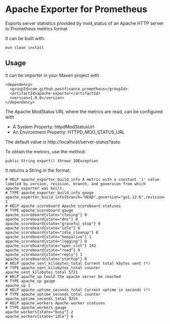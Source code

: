 # Apache Exporter for Prometheus
Exports server statistics provided by mod_status of an Apache HTTP server to Prometheus metrics format

It can be built with:

```
mvn clean install
```

## Usage 

It can be importer in your Maven project with

```
<dependency>
  <groupId>com.github.postfinance.prometheus</groupId>
  <artifactId>apache-exporter</artifactId>
  <version>1.0.0</version>
</dependency>

```

The Apache ModStatus URL where the metrics are read, can be configured with

* A System Property: httpdModStatusUrl
* An Environment Property: HTTPD_MOD_STATUS_URL

The default value is http://localhost/server-status?auto

To obtain the metrics, use the method:


```
public String export() throws IOException
```

It returns a String in the format:

```
# HELP apache_exporter_build_info A metric with a constant '1' value labeled by version, revision, branch, and goversion from which apache_exporter was built.
# TYPE apache_exporter_build_info gauge
apache_exporter_build_info{branch="HEAD",goversion="go1.12.6",revision="6195241a96c02af175ba2842dfd883682133b066",version="0.7.0"} 1
# HELP apache_scoreboard Apache scoreboard statuses
# TYPE apache_scoreboard gauge
apache_scoreboard{state="closing"} 0
apache_scoreboard{state="dns"} 0
apache_scoreboard{state="graceful_stop"} 0
apache_scoreboard{state="idle"} 6
apache_scoreboard{state="idle_cleanup"} 0
apache_scoreboard{state="keepalive"} 1
apache_scoreboard{state="logging"} 0
apache_scoreboard{state="open_slot"} 142
apache_scoreboard{state="read"} 0
apache_scoreboard{state="reply"} 1
apache_scoreboard{state="startup"} 0
# HELP apache_sent_kilobytes_total Current total kbytes sent (*)
# TYPE apache_sent_kilobytes_total counter
apache_sent_kilobytes_total 5721
# HELP apache_up Could the apache server be reached
# TYPE apache_up gauge
apache_up 1
# HELP apache_uptime_seconds_total Current uptime in seconds (*)
# TYPE apache_uptime_seconds_total counter
apache_uptime_seconds_total 9255
# HELP apache_workers Apache worker statuses
# TYPE apache_workers gauge
apache_workers{state="busy"} 2
apache_workers{state="idle"} 6

```
